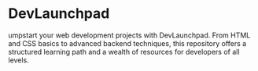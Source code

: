 # DevLaunchpad
umpstart your web development projects with DevLaunchpad. From HTML and CSS basics to advanced backend techniques, this repository offers a structured learning path and a wealth of resources for developers of all levels.
